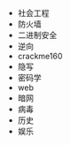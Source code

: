 +   社会工程
+   防火墙
+   二进制安全
+   逆向
+   crackme160
+   隐写
+   密码学
+   web
+   暗网
+   病毒
+   历史
+   娱乐

